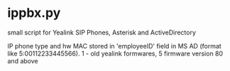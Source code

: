 # ippbx.py
small script for Yealink SIP Phones, Asterisk and ActiveDirectory


IP phone type and hw MAC stored in 'employeeID' field in MS AD (format like 5:00112233445566). 1 - old yealink formwares, 5 firmware version 80 and above
